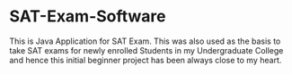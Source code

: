 # SAT-Exam-Software
This is Java Application for SAT Exam. This was also used as the basis to take SAT exams for newly enrolled Students in my Undergraduate College and hence this initial beginner project has been always close to my heart.

